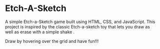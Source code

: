 # Etch-A-Sketch
A simple Etch-a-Sketch game built using HTML, CSS, and JavaScript. This project is inspired by the classic Etch-a-sketch toy that lets you draw as well as erase with a simple shake .


Draw by hovering over the grid and have fun!!!
